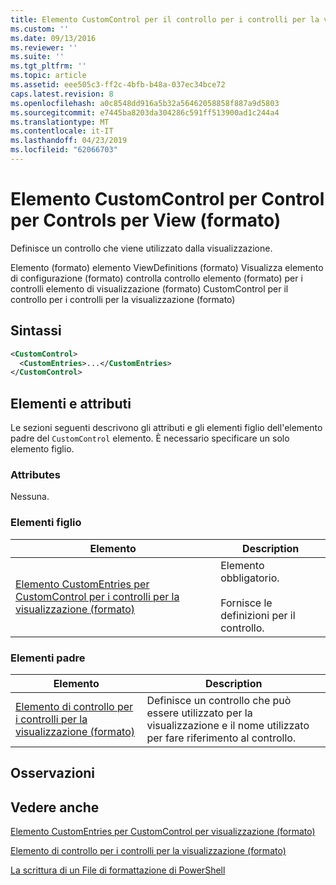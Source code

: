 ```yaml
---
title: Elemento CustomControl per il controllo per i controlli per la visualizzazione (formato) | Microsoft Docs
ms.custom: ''
ms.date: 09/13/2016
ms.reviewer: ''
ms.suite: ''
ms.tgt_pltfrm: ''
ms.topic: article
ms.assetid: eee505c3-ff2c-4bfb-b48a-037ec34bce72
caps.latest.revision: 8
ms.openlocfilehash: a0c8548dd916a5b32a56462058858f887a9d5803
ms.sourcegitcommit: e7445ba8203da304286c591ff513900ad1c244a4
ms.translationtype: MT
ms.contentlocale: it-IT
ms.lasthandoff: 04/23/2019
ms.locfileid: "62066703"
---
```

# <a name="customcontrol-element-for-control-for-controls-for-view-format"></a>Elemento CustomControl per Control per Controls per View (formato)

Definisce un controllo che viene utilizzato dalla visualizzazione.

Elemento (formato) elemento ViewDefinitions (formato) Visualizza elemento di configurazione (formato) controlla controllo elemento (formato) per i controlli elemento di visualizzazione (formato) CustomControl per il controllo per i controlli per la visualizzazione (formato)

## <a name="syntax"></a>Sintassi

```xml
<CustomControl>
  <CustomEntries>...</CustomEntries>
</CustomControl>
```

## <a name="attributes-and-elements"></a>Elementi e attributi

Le sezioni seguenti descrivono gli attributi e gli elementi figlio dell'elemento padre del `CustomControl` elemento. È necessario specificare un solo elemento figlio.

### <a name="attributes"></a>Attributes

Nessuna.

### <a name="child-elements"></a>Elementi figlio

|Elemento|Description|
|-------------|-----------------|
|[Elemento CustomEntries per CustomControl per i controlli per la visualizzazione (formato)](./customentries-element-for-customcontrol-for-controls-for-view-format.md)|Elemento obbligatorio.<br /><br /> Fornisce le definizioni per il controllo.|

### <a name="parent-elements"></a>Elementi padre

|Elemento|Description|
|-------------|-----------------|
|[Elemento di controllo per i controlli per la visualizzazione (formato)](./control-element-for-controls-for-view-format.md)|Definisce un controllo che può essere utilizzato per la visualizzazione e il nome utilizzato per fare riferimento al controllo.|

## <a name="remarks"></a>Osservazioni

## <a name="see-also"></a>Vedere anche

[Elemento CustomEntries per CustomControl per visualizzazione (formato)](./customentries-element-for-customcontrol-for-controls-for-configuration-format.md)

[Elemento di controllo per i controlli per la visualizzazione (formato)](./control-element-for-controls-for-view-format.md)

[La scrittura di un File di formattazione di PowerShell](./writing-a-powershell-formatting-file.md)
